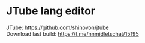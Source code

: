 #  JTube lang editor
JTube: https://github.com/shinovon/jtube<br>
Download last build: https://t.me/nnmidletschat/15195
